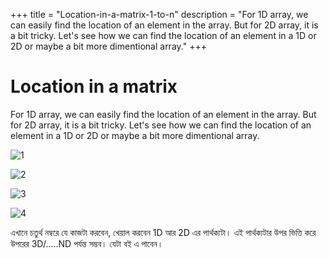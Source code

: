 +++
title = "Location-in-a-matrix-1-to-n"
description = "For 1D array, we can easily find the location of an element in the array. But for 2D array, it is a bit tricky. Let's see how we can find the location of an element in a 1D or 2D or maybe a bit more dimentional array."
+++

# Location in a matrix 

For 1D array, we can easily find the location of an element in the array. But for 2D array, it is a bit tricky. Let's see how we can find the location of an element in a 1D or 2D or maybe a bit more dimentional array.

![1](https://github.com/SharafatKarim/logs/assets/93897936/850f219e-f212-4e95-94e9-ef82fbf806b8)

![2](https://github.com/SharafatKarim/logs/assets/93897936/83a57f42-820c-475e-b642-cfb1cbf61469)

![3](https://github.com/SharafatKarim/logs/assets/93897936/7eeae6b6-0723-4033-862e-e01a728850a1)

![4](https://github.com/SharafatKarim/logs/assets/93897936/920f5fab-c342-4db7-825c-5d40c7bda13e)

এখানে চতুর্থ নম্বরে যে কাজটা করবেন, খেয়াল করবেন 1D আর 2D এর পার্থক্যটা। এই পার্থক্যটার উপর ভিত্তি করে উপরের 3D/.....ND পর্যন্ত সম্ভব। যেটা বই এ পাবেন।

